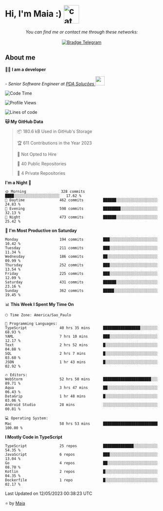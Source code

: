 <h1 align="left">Hi, I'm Maia :) 
<img src="https://emojis.slackmojis.com/emojis/images/1643509834/36299/black-cat.gif?1643509834" width="50" height="60" align="center"  alt="cat"/>
</h1>

<p align="center">
    <i>You can find me or contact me through these networks:</i>
    <br/><br/>
    <a href="https://t.me/mrootx" target="_blank">
        <img src="https://img.shields.io/badge/-Telegram-2CA5E0?logo=telegram&style=flat&logoColor=white" alt="Bradge Telegram" />
    </a>
</p>

## About me

:technologist: <strong>I am a developer</strong> <br>

<p><em> - Senior Software Engineer at <a href="https://pdasolucoes.com.br">PDA Soluções
</a><img src="https://media.giphy.com/media/WUlplcMpOCEmTGBtBW/giphy.gif" width="30"> 
</em></p>

<!--START_SECTION:waka-->
![Code Time](http://img.shields.io/badge/Code%20Time-2%2C586%20hrs%2038%20mins-blue)

![Profile Views](http://img.shields.io/badge/Profile%20Views-24-blue)

![Lines of code](https://img.shields.io/badge/From%20Hello%20World%20I%27ve%20Written-471.0%20thousand%20lines%20of%20code-blue)

**🐱 My GitHub Data** 

> 📦 180.6 kB Used in GitHub's Storage 
 > 
> 🏆 611 Contributions in the Year 2023
 > 
> 🚫 Not Opted to Hire
 > 
> 📜 40 Public Repositories 
 > 
> 🔑 4 Private Repositories 
 > 
**I'm a Night 🦉** 

```text
🌞 Morning                328 commits         ████░░░░░░░░░░░░░░░░░░░░░   17.62 % 
🌆 Daytime                462 commits         ██████░░░░░░░░░░░░░░░░░░░   24.83 % 
🌃 Evening                598 commits         ████████░░░░░░░░░░░░░░░░░   32.13 % 
🌙 Night                  473 commits         ██████░░░░░░░░░░░░░░░░░░░   25.42 % 
```
📅 **I'm Most Productive on Saturday** 

```text
Monday                   194 commits         ███░░░░░░░░░░░░░░░░░░░░░░   10.42 % 
Tuesday                  211 commits         ███░░░░░░░░░░░░░░░░░░░░░░   11.34 % 
Wednesday                186 commits         ██░░░░░░░░░░░░░░░░░░░░░░░   09.99 % 
Thursday                 252 commits         ███░░░░░░░░░░░░░░░░░░░░░░   13.54 % 
Friday                   225 commits         ███░░░░░░░░░░░░░░░░░░░░░░   12.09 % 
Saturday                 431 commits         ██████░░░░░░░░░░░░░░░░░░░   23.16 % 
Sunday                   362 commits         █████░░░░░░░░░░░░░░░░░░░░   19.45 % 
```


📊 **This Week I Spent My Time On** 

```text
🕑︎ Time Zone: America/Sao_Paulo

💬 Programming Languages: 
TypeScript               40 hrs 35 mins      █████████████████░░░░░░░░   68.93 % 
YAML                     7 hrs 10 mins       ███░░░░░░░░░░░░░░░░░░░░░░   12.17 % 
Text                     2 hrs 52 mins       █░░░░░░░░░░░░░░░░░░░░░░░░   04.88 % 
SQL                      2 hrs 7 mins        █░░░░░░░░░░░░░░░░░░░░░░░░   03.60 % 
JSON                     1 hr 43 mins        █░░░░░░░░░░░░░░░░░░░░░░░░   02.92 % 

🔥 Editors: 
WebStorm                 52 hrs 50 mins      ██████████████████████░░░   89.71 % 
Aqua                     3 hrs 47 mins       ██░░░░░░░░░░░░░░░░░░░░░░░   06.43 % 
DataGrip                 1 hr 48 mins        █░░░░░░░░░░░░░░░░░░░░░░░░   03.06 % 
Android Studio           28 mins             ░░░░░░░░░░░░░░░░░░░░░░░░░   00.81 % 

💻 Operating System: 
Mac                      58 hrs 53 mins      █████████████████████████   100.00 % 
```

**I Mostly Code in TypeScript** 

```text
TypeScript               25 repos            ██████████████░░░░░░░░░░░   54.35 % 
JavaScript               6 repos             ███░░░░░░░░░░░░░░░░░░░░░░   13.04 % 
Go                       4 repos             ██░░░░░░░░░░░░░░░░░░░░░░░   08.70 % 
Kotlin                   2 repos             █░░░░░░░░░░░░░░░░░░░░░░░░   04.35 % 
Dockerfile               1 repo              █░░░░░░░░░░░░░░░░░░░░░░░░   02.17 % 
```




 Last Updated on 12/05/2023 00:38:23 UTC
<!--END_SECTION:waka-->

⭐️ by [Maia](https://github.com/gabrielmaialva33/)


